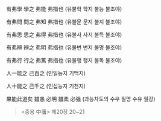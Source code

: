 有弗學 學之 弗能 弗措也 (유불학 학지 불능 불조야)

有弗問 問之 弗知 弗措也 (유불문 문지 불지 불조야)

有弗思 思之 弗得 弗措也 (유불사 사지 불득 불조야)

有弗辨 辨之 弗明 弗措也 (유불변 변지 불명 불조야)

有弗行 行之 弗篤 弗措也 (유불행 행지 불독 불조야)

人一能之 己百之 (인일능지 기백지)

人十能之 己千之 (인십능지 기천지)

果能此道矣 雖愚 必明 雖柔 必强 (과능차도의 수우 필명 수유 필강)

> <중용 中庸> 제20장 20~21
